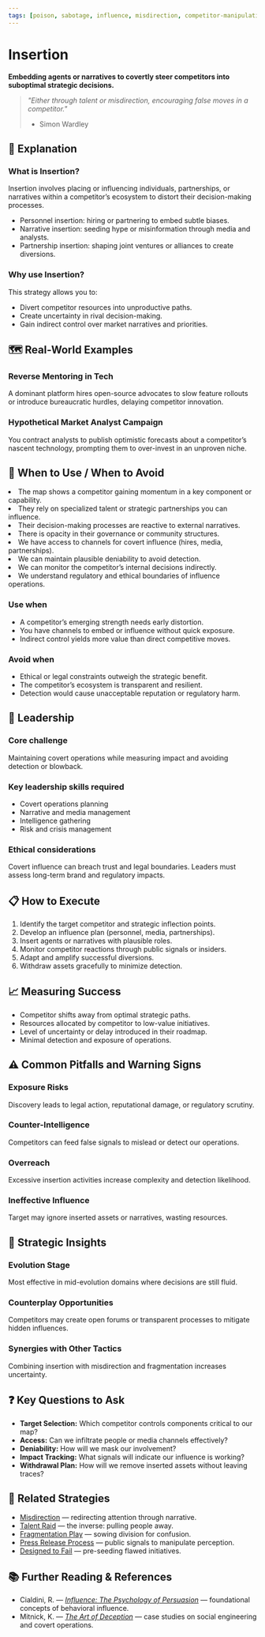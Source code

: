 ```yaml
---
tags: [poison, sabotage, influence, misdirection, competitor-manipulation]
---
```


# Insertion

**Embedding agents or narratives to covertly steer competitors into suboptimal strategic decisions.**

> *"Either through talent or misdirection, encouraging false moves in a competitor."*
>
> - Simon Wardley

## 🤔 **Explanation**

### What is Insertion?

Insertion involves placing or influencing individuals, partnerships, or narratives within a competitor’s ecosystem to distort their decision-making processes.

- Personnel insertion: hiring or partnering to embed subtle biases.
- Narrative insertion: seeding hype or misinformation through media and analysts.
- Partnership insertion: shaping joint ventures or alliances to create diversions.

### Why use Insertion?

This strategy allows you to:

- Divert competitor resources into unproductive paths.
- Create uncertainty in rival decision-making.
- Gain indirect control over market narratives and priorities.

## 🗺️ **Real-World Examples**

### Reverse Mentoring in Tech

A dominant platform hires open-source advocates to slow feature rollouts or introduce bureaucratic hurdles, delaying competitor innovation.

### Hypothetical Market Analyst Campaign

You contract analysts to publish optimistic forecasts about a competitor’s nascent technology, prompting them to over-invest in an unproven niche.

## 🚦 **When to Use / When to Avoid**

<Assessment strategyName="Insertion">
  <MapSignals>
    <li>The map shows a competitor gaining momentum in a key component or capability.</li>
    <li>They rely on specialized talent or strategic partnerships you can influence.</li>
    <li>Their decision-making processes are reactive to external narratives.</li>
    <li>There is opacity in their governance or community structures.</li>
  </MapSignals>
  <Readiness>
    <li>We have access to channels for covert influence (hires, media, partnerships).</li>
    <li>We can maintain plausible deniability to avoid detection.</li>
    <li>We can monitor the competitor’s internal decisions indirectly.</li>
    <li>We understand regulatory and ethical boundaries of influence operations.</li>
  </Readiness>
</Assessment>

### Use when

- A competitor’s emerging strength needs early distortion.
- You have channels to embed or influence without quick exposure.
- Indirect control yields more value than direct competitive moves.

### Avoid when

- Ethical or legal constraints outweigh the strategic benefit.
- The competitor’s ecosystem is transparent and resilient.
- Detection would cause unacceptable reputation or regulatory harm.

## 🎯 **Leadership**

### Core challenge

Maintaining covert operations while measuring impact and avoiding detection or blowback.

### Key leadership skills required

- Covert operations planning
- Narrative and media management
- Intelligence gathering
- Risk and crisis management

### Ethical considerations

Covert influence can breach trust and legal boundaries. Leaders must assess long-term brand and regulatory impacts.

## 📋 **How to Execute**

1. Identify the target competitor and strategic inflection points.
2. Develop an influence plan (personnel, media, partnerships).
3. Insert agents or narratives with plausible roles.
4. Monitor competitor reactions through public signals or insiders.
5. Adapt and amplify successful diversions.
6. Withdraw assets gracefully to minimize detection.

## 📈 **Measuring Success**

- Competitor shifts away from optimal strategic paths.
- Resources allocated by competitor to low-value initiatives.
- Level of uncertainty or delay introduced in their roadmap.
- Minimal detection and exposure of operations.

## ⚠️ **Common Pitfalls and Warning Signs**

### Exposure Risks

Discovery leads to legal action, reputational damage, or regulatory scrutiny.

### Counter-Intelligence

Competitors can feed false signals to mislead or detect our operations.

### Overreach

Excessive insertion activities increase complexity and detection likelihood.

### Ineffective Influence

Target may ignore inserted assets or narratives, wasting resources.

## 🧠 **Strategic Insights**

### Evolution Stage

Most effective in mid-evolution domains where decisions are still fluid.

### Counterplay Opportunities

Competitors may create open forums or transparent processes to mitigate hidden influences.

### Synergies with Other Tactics

Combining insertion with misdirection and fragmentation increases uncertainty.

## ❓ **Key Questions to Ask**

- **Target Selection:** Which competitor controls components critical to our map?
- **Access:** Can we infiltrate people or media channels effectively?
- **Deniability:** How will we mask our involvement?
- **Impact Tracking:** What signals will indicate our influence is working?
- **Withdrawal Plan:** How will we remove inserted assets without leaving traces?

## 🔀 **Related Strategies**

- [Misdirection](/strategies/competitor/misdirection) — redirecting attention through narrative.
- [Talent Raid](/strategies/competitor/talent-raid) — the inverse: pulling people away.
- [Fragmentation Play](/strategies/competitor/fragmentation-play) — sowing division for confusion.
- [Press Release Process](/strategies/attacking/press-release-process) — public signals to manipulate perception.
- [Designed to Fail](/strategies/poison/designed-to-fail) — pre-seeding flawed initiatives.

## 📚 **Further Reading & References**

- Cialdini, R. — [*Influence: The Psychology of Persuasion*](https://www.amazon.co.uk/Influence-Psychology-Robert-Cialdini-PhD/dp/006124189X) — foundational concepts of behavioral influence.
- Mitnick, K. — [*The Art of Deception*](https://www.amazon.co.uk/Art-Deception-Controlling-Element-Security/dp/076454280X) — case studies on social engineering and covert operations.
